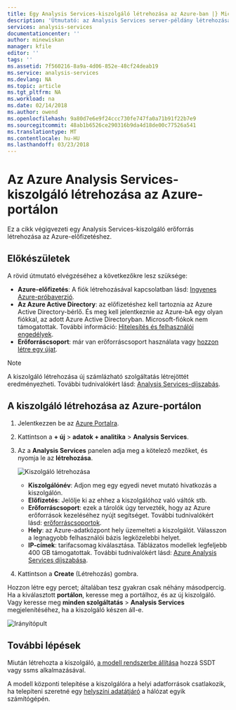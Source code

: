 ```yaml
---
title: Egy Analysis Services-kiszolgáló létrehozása az Azure-ban |} Microsoft Docs
description: 'Útmutató: az Analysis Services server-példány létrehozása az Azure-ban.'
services: analysis-services
documentationcenter: ''
author: minewiskan
manager: kfile
editor: ''
tags: ''
ms.assetid: 7f560216-8a9a-4d06-852e-48cf24deab19
ms.service: analysis-services
ms.devlang: NA
ms.topic: article
ms.tgt_pltfrm: NA
ms.workload: na
ms.date: 02/14/2018
ms.author: owend
ms.openlocfilehash: 9a80d7e6e9f24ccc730fe747fa0a71b91f22b7e9
ms.sourcegitcommit: 48ab1b6526ce290316b9da4d18de00c77526a541
ms.translationtype: MT
ms.contentlocale: hu-HU
ms.lasthandoff: 03/23/2018
---
```

# <a name="create-an-azure-analysis-services-server-in-azure-portal"></a>Az Azure Analysis Services-kiszolgáló létrehozása az Azure-portálon
Ez a cikk végigvezeti egy Analysis Services-kiszolgáló erőforrás létrehozása az Azure-előfizetéshez.

## <a name="before-you-begin"></a>Előkészületek
A rövid útmutató elvégzéséhez a következőkre lesz szüksége:

* **Azure-előfizetés**: A fiók létrehozásával kapcsolatban lásd: [Ingyenes Azure-próbaverzió](https://azure.microsoft.com/offers/ms-azr-0044p/).
* **Az Azure Active Directory**: az előfizetéshez kell tartoznia az Azure Active Directory-bérlő. És meg kell jelentkeznie az Azure-bA egy olyan fiókkal, az adott Azure Active Directoryban. Microsoft-fiókok nem támogatottak. További információ: [Hitelesítés és felhasználói engedélyek](analysis-services-manage-users.md).
* **Erőforráscsoport**: már van erőforráscsoport használata vagy [hozzon létre egy újat](../azure-resource-manager/resource-group-overview.md).

> [!NOTE]
> A kiszolgáló létrehozása új számlázható szolgáltatás létrejöttét eredményezheti. További tudnivalókért lásd: [Analysis Services-díjszabás](https://azure.microsoft.com/pricing/details/analysis-services/).
> 
> 

## <a name="to-create-a-server-in-the-azure-portal"></a>A kiszolgáló létrehozása az Azure-portálon
1. Jelentkezzen be az [Azure Portalra](https://portal.azure.com).  
2. Kattintson a **+ új** > **adatok + analitika** > **Analysis Services**.
3. Az a **Analysis Services** panelen adja meg a kötelező mezőket, és nyomja le az **létrehozása**.
   
    ![Kiszolgáló létrehozása](./media/analysis-services-create-server/aas-create-server-blade.png)
   
   * **Kiszolgálónév**: Adjon meg egy egyedi nevet mutató hivatkozás a kiszolgálón.
   * **Előfizetés**: Jelölje ki az ehhez a kiszolgálóhoz való váltók stb.
   * **Erőforráscsoport**: ezek a tárolók úgy tervezték, hogy az Azure erőforrások kezeléséhez nyújt segítséget. További tudnivalókért lásd: [erőforráscsoportok](../azure-resource-manager/resource-group-overview.md).
   * **Hely**: az Azure-adatközpont hely üzemelteti a kiszolgálót. Válasszon a legnagyobb felhasználói bázis legközelebbi helyet.
   * **IP-címek**: tarifacsomag kiválasztása. Táblázatos modellek legfeljebb 400 GB támogatottak. További tudnivalókért lásd: [Azure Analysis Services díjszabása](https://azure.microsoft.com/pricing/details/analysis-services/).
4. Kattintson a **Create** (Létrehozás) gombra.

Hozzon létre egy percet; általában tesz gyakran csak néhány másodpercig. Ha a kiválasztott **portálon**, keresse meg a portálhoz, és az új kiszolgáló. Vagy keresse meg **minden szolgáltatás** > **Analysis Services** megjelenítéséhez, ha a kiszolgáló készen áll-e.

 ![Irányítópult](./media/analysis-services-create-server/aas-create-server-dashboard.png)


## <a name="next-steps"></a>További lépések
Miután létrehozta a kiszolgáló, [a modell rendszerbe állítása](analysis-services-deploy.md) hozzá SSDT vagy ssms alkalmazásával.

A modell központi telepítése a kiszolgálóra a helyi adatforrások csatlakozik, ha telepíteni szeretné egy [helyszíni adatátjáró](analysis-services-gateway.md) a hálózat egyik számítógépén.

